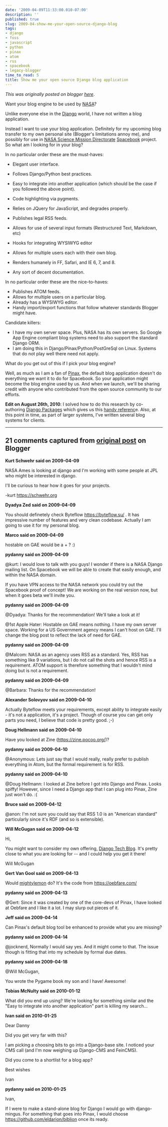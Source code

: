 ```yaml
---
date: '2009-04-09T11:33:00.010-07:00'
description: ''
published: true
slug: 2009-04-show-me-your-open-source-django-blog
tags:
- django
- foss
- javascript
- python
- pinax
- atom
- rss
- spacebook
- legacy-blogger
time_to_read: 5
title: Show me your open source Django blog application
---
```


*This was originally posted on blogger [here](https://pydanny.blogspot.com/2009/04/show-me-your-open-source-django-blog.html)*.

Want your blog engine to be used by [NASA](https://www.nasa.gov/)?

Unlike everyone else in the [Django](https://djangoproject.com/) world, I have not written a blog application.

Instead I want to use your blog application. Definitely for my upcoming blog transfer to my own personal site (Blogger's limitations annoy me), and possibly for use in [NASA Science Mission Directorate](https://nasascience.nasa.gov/) [Spacebook](https://pydanny.blogspot.com/search/label/spacebook) project. So what am I looking for in your blog?

In no particular order these are the must-haves:


- Elegant user interface.

- Follows Django/Python best practices.
- Easy to integrate into another application (which should be the case if you followed the above point).

- Code highlighting via pygments.
- Relies on JQuery for JavaScript, and degrades properly.
- Publishes legal RSS feeds.
- Allows for use of several input formats (Restructured Text, Markdown, etc)

- Hooks for integrating WYSIWYG editor
- Allows for multiple users each with their own blog.
- Renders humanely in FF, Safari, and IE 6, 7, and 8.
- Any sort of decent documentation. 

In no particular order these are the nice-to-haves:


- Publishes ATOM feeds.
- Allows for multiple users on a particular blog.
- Already has a WYSIWYG editor.
- Handy import/export functions that follow whatever standards Blogger might have.

Candidate killers:


- I have my own server space. Plus, NASA has its own servers. So Google App Engine compliant blog systems need to also support the standard Django ORM.
- I am doing this in Django/Pinax/Python/PostGreSql on Linux. Systems that do not play well there need not apply.


What do you get out of this if I pick your blog engine?

Well, as much as I am a fan of [Pinax](https://pinaxproject.com/), the default blog application doesn't do everything we want it to do for Spacebook. So your application might become the blog engine used by us. And when we launch, we'll be sharing credit with anyone who contributed from the open source community to our efforts.

<b>Edit on August 26th, 2010</b>: I solved how to do this research by co-authoring [Django Packages](https://djangopackages.com/) which gives us this [handy referenc](https://www.djangopackages.com/grids/g/blogs/)e. Also, at this point in time, as part of larger systems, I've written several blog systems for clients.

---

## 21 comments captured from [original post](https://pydanny.blogspot.com/2009/04/show-me-your-open-source-django-blog.html) on Blogger

**Kurt Schwehr said on 2009-04-09**

NASA Ames is looking at django and I'm working with some people at JPL who might be interested in django.

I'll be curious to hear how it goes for your projects.

-kurt
https://schwehr.org

**Dyadya Zed said on 2009-04-09**

You should definetely check Byteflow https://byteflow.su/ . It has impressive number of features and very clean codebase. Actually I am going to use it for my personal blog.

**Marco said on 2009-04-09**

hostable on GAE would be a + ? :)

**pydanny said on 2009-04-09**

@kurt: I would love to talk with you guys! I wonder if there is a NASA Django mailing list. On Spacebook we will be able to create that easily enough, and within the NASA domain. 

If you have VPN access to the NASA network you could try out the Spacebook proof of concept! We are working on the real version now, but when it goes beta we'll invite you.

**pydanny said on 2009-04-09**

@Dyadya: Thanks for the recommendation! We'll take a look at it!

@1st Apple Hater: Hostable on GAE means nothing. I have my own server space. Working for a US Government agency means I can't host on GAE. I'll change the blog post to reflect the lack of need for GAE.

**pydanny said on 2009-04-09**

@Malcom: NASA as an agency uses RSS as a standard. Yes, RSS has something like 9 variations, but I do not call the shots and hence RSS is a requirement. ATOM support is therefore something that I wouldn't mind doing but is not a requirement.

**pydanny said on 2009-04-09**

@Barbara: Thanks for the recommendation!

**Alexander Solovyov said on 2009-04-10**

Actually Byteflow meets your requirements, except ability to integrate easily - it's not a application, it's a project. Though of course you can get only parts you need, I believe that code is pretty good. ;-)

**Doug Hellmann said on 2009-04-10**

Have you looked at Zine (https://zine.pocoo.org/)?

**pydanny said on 2009-04-10**

@Anonymous: Lets just say that I would really, really prefer to publish everything in Atom, but the formal requirement is for RSS.

**pydanny said on 2009-04-10**

@Doug Hellmann: I looked at Zine before I got into Django and Pinax. Looks spiffy! However, since I need a Django app that I can plug into Pinax, Zine just won't do. :(

**Bruce said on 2009-04-12**

@anon: I'm not sure you could say that RSS 1.0 is an "American standard" particularly since it's RDF (and so is extensible).

**Will McGugan said on 2009-04-12**

Hi,

You might want to consider my own offering, [Django Tech Blog](https://www.willmcgugan.com/tag/techblog/).  It's pretty close to what you are looking for -- and I could help you get it there!

Will McGugan

**Gert Van Gool said on 2009-04-13**

Would [mightylemon](https://github.com/mightylemon/mightylemon) do? It's the code from https://oebfare.com/

**pydanny said on 2009-04-13**

@Gert: Since it was created by one of the core-devs of Pinax, I have looked at Oebfare and I like it a lot. I may slurp out pieces of it.

**Jeff said on 2009-04-14**

Can Pinax's default blog tool be enhanced to provide what you are missing?

**pydanny said on 2009-04-14**

@jocknerd, Normally I would say yes. And it might come to that. The issue though is fitting that into my schedule by formal due dates.

**pydanny said on 2009-04-18**

@Will McGugan,

You wrote the Pygame book my son and I have! Awesome!

**Tobias McNulty said on 2010-01-12**

What did you end up using?  We're looking for something similar and the &quot;Easy to integrate into another application&quot; part is killing my search...

**Ivan said on 2010-01-25**

Dear Danny

Did you get very far with this?  

I am picking a choosing bits to go into a Django-base site.  I noticed your CMS call (and I'm now weighing up Django-CMS and FeinCMS).

Did you come to a shortlist for a blog app?

Best wishes

Ivan

**pydanny said on 2010-01-25**

Ivan, 

If I were to make a stand-alone blog for Django I would go with django-mingus. For something that goes into Pinax, I would choose https://github.com/eldarion/biblion once its ready.

